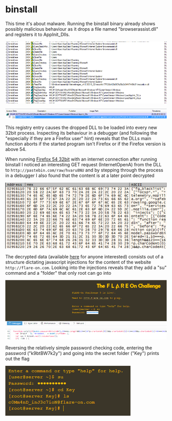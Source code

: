 # binstall

This time it's about malware.
Running the binstall binary already shows possibly malicious behaviour as it drops a file named "browserassist.dll" and registers it to AppInit_Dlls.

![](img/challenge4_1.PNG)

![](img/challenge4_2.PNG)

This registry entry causes the dropped DLL to be loaded into every new 32bit process.
Inspecting its behaviour in a debugger (and following the "especially if they are a Firefox user" hint) reveals that the DLLs main function aborts if the started program isn't Firefox or if the Firefox version is above 54.

When running [Firefox 54 32bit](https://ftp.mozilla.org/pub/firefox/releases/54.0/win32/) with an internet connection after running binstall I noticed an interesting GET request (InternetOpenA) from the DLL to ```http://pastebin.com/raw/hvaru8NU``` and by stepping through the process in a debugger I also found that the content is at a later point decrypted

![](img/challenge4_3.PNG)

The decrypted data (available [here](https://github.com/Pusty/writeups/tree/master/FlareOn2018/scripts/binstall_decrypted.js) for anyone interested) consists out of a structure dictating javascript injections for the content of the website ``` http://flare-on.com ```.
Looking into the injections reveals that they add a "su" command and a "folder" that only root can go into

![](img/challenge4_4.PNG)

Reversing the relatively simple password checking code, entering the password ("k9btBW7k2y") and going into the secret folder ("Key") prints out the flag

![](img/challenge4_5.PNG)